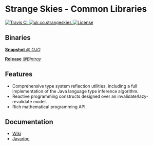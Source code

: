 # Strange Skies - Common Libraries

<a href="https://travis-ci.org/StrangeSkies/uk.co.strangeskies">
  <img src="http://img.shields.io/travis/StrangeSkies/uk.co.strangeskies.svg"
      alt="Travis CI">
</a>
<a href="https://bintray.com/strangeskies/uk.co.strangeskies/uk.co.strangeskies">
  <img src="https://img.shields.io/bintray/v/strangeskies/uk.co.strangeskies/uk.co.strangeskies.svg"
      alt="uk.co.strangeskies">
</a>
<a href="https://tldrlegal.com/license/gnu-general-public-license-v3-%28gpl-3%29">
  <img src="https://img.shields.io/github/license/StrangeSkies/uk.co.strangeskies.svg"
      alt="License">
</a>

## Binaries

[**Snapshot** *@ OJO*](https://oss.jfrog.org/artifactory/simple/libs-snapshot/uk/co/strangeskies/)

[**Release** *@Bintray*](https://bintray.com/strangeskies/uk.co.strangeskies)

## Features

* Comprehensive type system reflection utilities, including a full implementation of the Java language type inference algorithm.
* Reactive programming constructs designed over an invalidate/lazy-revalidate model.
* Rich mathematical programming API.

## Documentation

* [Wiki](https://github.com/StrangeSkies/uk.co.strangeskies/wiki)
* [Javadoc](https://strangeskies.github.io/uk.co.strangeskies/)
